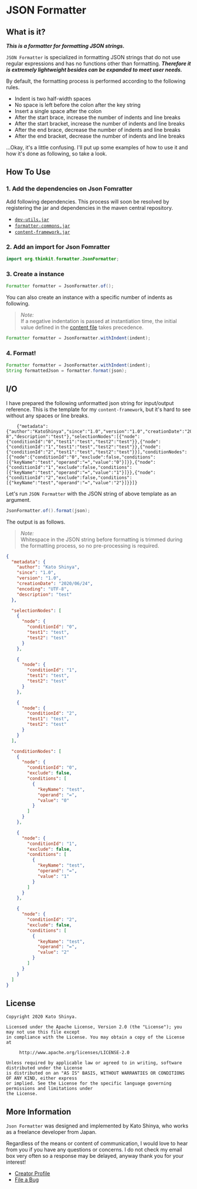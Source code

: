 # JSON Formatter

## What is it?

**_This is a formatter for formatting JSON strings._**

`JSON Formatter` is specialized in formatting JSON strings that do not use regular expressions and has no functions other than formatting. **_Therefore it is extremely lightweight besides can be expanded to meet user needs._**

By default, the formatting process is performed according to the following rules.

- Indent is two half-width spaces
- No space is left before the colon after the key string
- Insert a single space after the colon
- After the start brace, increase the number of indents and line breaks
- After the start bracket, increase the number of indents and line breaks
- After the end brace, decrease the number of indents and line breaks
- After the end bracket, decrease the number of indents and line breaks

...Okay, it's a little confusing. I'll put up some examples of how to use it and how it's done as following, so take a look.

## How To Use

### 1. Add the dependencies on Json Fomratter

Add following dependencies. This process will soon be resolved by registering the jar and dependencies in the maven central repository.

- [`dev-utils.jar`](https://github.com/myConsciousness/dev-utils)
- [`formatter-commons.jar`](https://github.com/myConsciousness/formatter-commons)
- [`content-framework.jar`](https://github.com/myConsciousness/content-framework)

### 2. Add an import for Json Fomratter

```java
import org.thinkit.formatter.JsonFormatter;
```

### 3. Create a instance

```java
Formatter formatter = JsonFormatter.of();
```

You can also create an instance with a specific number of indents as following.

> _Note:_<br>
> If a negative indentation is passed at instantiation time, the initial value defined in the [content file](https://github.com/myConsciousness/json-formatter/blob/master/src/main/resources/content/formatter/json/JsonDefaultIndentItem.json) takes precedence.

```java
Formatter formatter = JsonFormatter.withIndent(indent);
```

### 4. Format!

```java
Formatter formatter = JsonFormatter.withIndent(indent);
String formattedJson = formatter.format(json);
```

## I/O

I have prepared the following unformatted json string for input/output reference. This is the template for my `content-framework`, but it's hard to see without any spaces or line breaks.

```
    {"metadata":{"author":"KatoShinya","since":"1.0","version":"1.0","creationDate":"2020/06/24","encoding":"UTF-8","description":"test"},"selectionNodes":[{"node":{"conditionId":"0","test1":"test","test2":"test"}},{"node":{"conditionId":"1","test1":"test","test2":"test"}},{"node":{"conditionId":"2","test1":"test","test2":"test"}}],"conditionNodes":[{"node":{"conditionId":"0","exclude":false,"conditions":[{"keyName":"test","operand":"=","value":"0"}]}},{"node":{"conditionId":"1","exclude":false,"conditions":[{"keyName":"test","operand":"=","value":"1"}]}},{"node":{"conditionId":"2","exclude":false,"conditions":[{"keyName":"test","operand":"=","value":"2"}]}}]}
```

Let's run `JSON Formatter` with the JSON string of above template as an argument.

```java
JsonFormatter.of().format(json);
```

The output is as follows.

> _Note:_<br>
> Whitespace in the JSON string before formatting is trimmed during the formatting process, so no pre-processing is required.

```json
{
  "metadata": {
    "author": "Kato Shinya",
    "since": "1.0",
    "version": "1.0",
    "creationDate": "2020/06/24",
    "encoding": "UTF-8",
    "description": "test"
  },

  "selectionNodes": [
    {
      "node": {
        "conditionId": "0",
        "test1": "test",
        "test2": "test"
      }
    },

    {
      "node": {
        "conditionId": "1",
        "test1": "test",
        "test2": "test"
      }
    },

    {
      "node": {
        "conditionId": "2",
        "test1": "test",
        "test2": "test"
      }
    }
  ],

  "conditionNodes": [
    {
      "node": {
        "conditionId": "0",
        "exclude": false,
        "conditions": [
          {
            "keyName": "test",
            "operand": "=",
            "value": "0"
          }
        ]
      }
    },

    {
      "node": {
        "conditionId": "1",
        "exclude": false,
        "conditions": [
          {
            "keyName": "test",
            "operand": "=",
            "value": "1"
          }
        ]
      }
    },

    {
      "node": {
        "conditionId": "2",
        "exclude": false,
        "conditions": [
          {
            "keyName": "test",
            "operand": "=",
            "value": "2"
          }
        ]
      }
    }
  ]
}
```

## License

```
Copyright 2020 Kato Shinya.

Licensed under the Apache License, Version 2.0 (the "License"); you may not use this file except
in compliance with the License. You may obtain a copy of the License at

     http://www.apache.org/licenses/LICENSE-2.0

Unless required by applicable law or agreed to in writing, software distributed under the License
is distributed on an "AS IS" BASIS, WITHOUT WARRANTIES OR CONDITIONS OF ANY KIND, either express
or implied. See the License for the specific language governing permissions and limitations under
the License.
```

## More Information

`Json Formatter` was designed and implemented by Kato Shinya, who works as a freelance developer from Japan.

Regardless of the means or content of communication, I would love to hear from you if you have any questions or concerns. I do not check my email box very often so a response may be delayed, anyway thank you for your interest!

- [Creator Profile](https://github.com/myConsciousness)
- [File a Bug](https://github.com/myConsciousness/json-formatter/issues)
